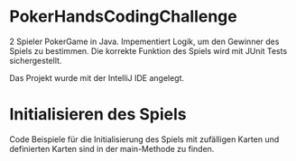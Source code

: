 # PokerHandsCodingChallenge
2 Spieler PokerGame in Java. Impementiert Logik, um den Gewinner des Spiels zu bestimmen.
Die korrekte Funktion des Spiels wird mit JUnit Tests sichergestellt.

Das Projekt wurde mit der IntelliJ IDE angelegt.

# Initialisieren des Spiels
Code Beispiele für die Initialisierung des Spiels mit zufälligen Karten und definierten Karten sind in der main-Methode zu finden.
